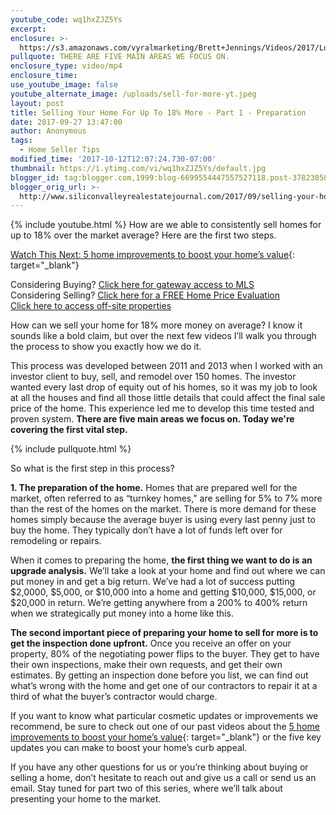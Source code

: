 ```yaml
---
youtube_code: wq1hxZJZ5Ys
excerpt:
enclosure: >-
  https://s3.amazonaws.com/vyralmarketing/Brett+Jennings/Videos/2017/Los+Gatos+Real+Estate+Agent-+How+To+Sell+Your+Home+For+More+Money+%2528Part+1%2529.mp4
pullquote: THERE ARE FIVE MAIN AREAS WE FOCUS ON.
enclosure_type: video/mp4
enclosure_time:
use_youtube_image: false
youtube_alternate_image: /uploads/sell-for-more-yt.jpeg
layout: post
title: Selling Your Home For Up To 18% More - Part 1 - Preparation
date: 2017-09-27 13:47:00
author: Anonymous
tags:
  - Home Seller Tips
modified_time: '2017-10-12T12:07:24.730-07:00'
thumbnail: https://i.ytimg.com/vi/wq1hxZJZ5Ys/default.jpg
blogger_id: tag:blogger.com,1999:blog-6699554447557527118.post-3782305884314836815
blogger_orig_url: >-
  http://www.siliconvalleyrealestatejournal.com/2017/09/selling-your-home-for-up-to-18-more.html
---
```

{% include youtube.html %} How are we able to consistently sell homes for up to 18% over the market average? Here are the first two steps.

[Watch This Next: 5 home improvements to boost your home’s value](https://www.youtube.com/watch?v=hrIpn6hFdh0&amp;feature=youtu.be){: target="_blank"}

<div class="post-cta">Considering Buying? <a target="_blank" href="http://www.siliconvalleyrealestatesearch.com/?utm_source=BLOG&amp;utm_campaign=Video+Blog&amp;utm_medium=referral">Click here for gateway access to MLS</a><br />Considering Selling? <a target="_blank" href="http://www.siliconvalleyrealestatesearch.com/home-valuation/?utm_source=VYRAL&amp;utm_campaign=Vyral+Emails+&amp;utm_medium=referral">Click here for a FREE Home Price Evaluation</a><br /><a target="_blank" href="https://www.siliconvalleyrealestatesearch.com/off-market-list/">Click here to access off-site properties</a></div>

How can we sell your home for 18% more money on average? I know it sounds like a bold claim, but over the next few videos I’ll walk you through the process to show you exactly how we do it.

This process was developed between 2011 and 2013 when I worked with an investor client to buy, sell, and remodel over 150 homes. The investor wanted every last drop of equity out of his homes, so it was my job to look at all the houses and find all those little details that could affect the final sale price of the home. This experience led me to develop this time tested and proven system. **There are five main areas we focus on. Today we're covering the first vital step.**

{% include pullquote.html %}

So what is the first step in this process?

**1\. The preparation of the home.** Homes that are prepared well for the market, often referred to as “turnkey homes," are selling for 5% to 7% more than the rest of the homes on the market. There is more demand for these homes simply because the average buyer is using every last penny just to buy the home. They typically don’t have a lot of funds left over for remodeling or repairs.

When it comes to preparing the home, **the first thing we want to do is an upgrade analysis.** We’ll take a look at your home and find out where we can put money in and get a big return. We’ve had a lot of success putting $2,0000, $5,000, or $10,000 into a home and getting $10,000, $15,000, or $20,000 in return. We’re getting anywhere from a 200% to 400% return when we strategically put money into a home like this.

**The second important piece of preparing your home to sell for more is to get the inspection done upfront.** Once you receive an offer on your property, 80% of the negotiating power flips to the buyer. They get to have their own inspections, make their own requests, and get their own estimates. By getting an inspection done before you list, we can find out what’s wrong with the home and get one of our contractors to repair it at a third of what the buyer’s contractor would charge.

If you want to know what particular cosmetic updates or improvements we recommend, be sure to check out one of our past videos about the [5 home improvements to boost your home’s value](https://www.youtube.com/watch?v=hrIpn6hFdh0&amp;feature=youtu.be){: target="_blank"} or the five key updates you can make to boost your home’s curb appeal.

If you have any other questions for us or you’re thinking about buying or selling a home, don’t hesitate to reach out and give us a call or send us an email. Stay tuned for part two of this series, where we’ll talk about presenting your home to the market.
